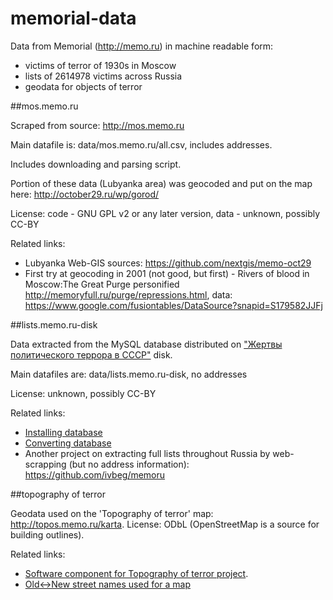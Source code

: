 memorial-data
=============

Data from Memorial (http://memo.ru) in machine readable form:

* victims of terror of 1930s in Moscow
* lists of 2614978 victims across Russia
* geodata for objects of terror

##mos.memo.ru

Scraped from source: http://mos.memo.ru

Main datafile is: data/mos.memo.ru/all.csv, includes addresses.

Includes downloading and parsing script.

Portion of these data (Lubyanka area) was geocoded and put on the map here: http://october29.ru/wp/gorod/

License: code - GNU GPL v2 or any later version, data - unknown, possibly CC-BY

Related links:

* Lubyanka Web-GIS sources: https://github.com/nextgis/memo-oct29
* First try at geocoding in 2001 (not good, but first) - Rivers of blood in Moscow:The Great Purge personified http://memoryfull.ru/purge/repressions.html, data: https://www.google.com/fusiontables/DataSource?snapid=S179582JJFj

##lists.memo.ru-disk

Data extracted from the MySQL database distributed on ["Жертвы политического террора в СССР"](http://rutracker.org/forum/viewtopic.php?t=1185307) disk.

Main datafiles are: data/lists.memo.ru-disk, no addresses

License: unknown, possibly CC-BY

Related links:

* [Installing database](https://github.com/nextgis/memorial-data/wiki/%D0%A3%D1%81%D1%82%D0%B0%D0%BD%D0%BE%D0%B2%D0%BA%D0%B0-%D0%B1%D0%B0%D0%B7-%D0%B4%D0%B0%D0%BD%D0%BD%D1%8B%D1%85-%D0%B8%D0%B7-lists.memo.ru)
* [Converting database](https://github.com/nextgis/memorial-data/wiki/%D0%9A%D0%BE%D0%BD%D0%B2%D0%B5%D1%80%D1%82%D0%B0%D1%86%D0%B8%D1%8F-%D0%B1%D0%B0%D0%B7-%D0%B4%D0%B0%D0%BD%D0%BD%D1%8B%D1%85)
* Another project on extracting full lists throughout Russia by web-scrapping (but no address information): https://github.com/ivbeg/memoru

##topography of terror

Geodata used on the 'Topography of terror' map: http://topos.memo.ru/karta. License: ODbL (OpenStreetMap is a source for building outlines).

Related links:

* [Software component for Topography of terror project](https://github.com/nextgis/topography-of-terror). 
* [Old<->New street names used for a map](https://github.com/nextgis/topography-of-terror/blob/master/DB%20sources/streets_names.csv)
